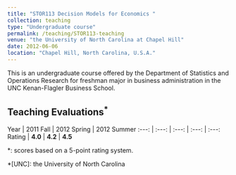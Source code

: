 ```yaml
---
title: "STOR113 Decision Models for Economics "
collection: teaching
type: "Undergraduate course"
permalink: /teaching/STOR113-teaching
venue: "the University of North Carolina at Chapel Hill"
date: 2012-06-06
location: "Chapel Hill, North Carolina, U.S.A."
---
```


This is an undergraduate course offered by the Department of Statistics and Operations Research for freshman major in business administration in the UNC Kenan-Flagler Business School.

## Teaching Evaluations<sup>\*</sup>

Year | 2011 Fall | 2012 Spring | 2012 Summer
:---: | :---: | :---: | :---: | :---:
Rating | **4.0** | **4.2** | **4.5**

\*: scores based on a 5-point rating system.

*[UNC]: the University of North Carolina
